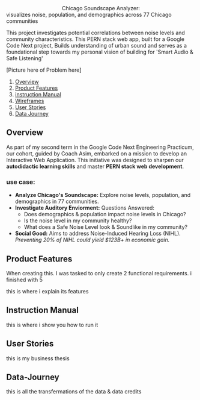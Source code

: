 <div align=center>Chicago Soundscape Analyzer:</div>
visualizes noise, population, and demographics across 77 Chicago communities

This project investigates potential correlations between noise levels and community characteristics. This PERN stack web app, built for a Google Code Next project, Builds understanding of urban sound and serves as a foundational step towards my personal vision of building for 'Smart Audio & Safe Listening'

[Picture here of Problem here]


1. [Overview](#Overview)
1. [Product Features](#Product-Features)
2. [instruction Manual](#instruction-manual)
1. [Wireframes](#Wireframes)
1. [User Stories](#User-Stories)
1. [Data Journey](#Data-Journey)

## Overview  

As part of my second term in the Google Code Next Engineering Practicum, our cohort, guided by Coach Asim, embarked on a mission to develop an Interactive Web Application. This initiative was designed to sharpen our **autodidactic learning skills** and master **PERN stack web development**.

### use case:

*   **Analyze Chicago's Soundscape:** Explore noise levels, population, and demographics in 77 communities.
*   **Investigate Auditory Enviorment:** Questions Answered:
    *   Does demographics & population impact noise levels in Chicago?
    *   Is the noise level in my community healthy?
    *   What does a Safe Noise Level look & Soundlike in my community?
*   **Social Good:** Aims to address Noise-Induced Hearing Loss (NIHL).
  *Preventing 20% of NIHL could yield $123B+ in economic gain.*

## Product Features

When creating this. I was tasked to only create 2 functional requirements. i finished with 5

this is where i explain its features

## Instruction Manual

this is where i show you how to run it

## User Stories

this is my business thesis

## Data-Journey

this is all the transfermations of the data & data credits

